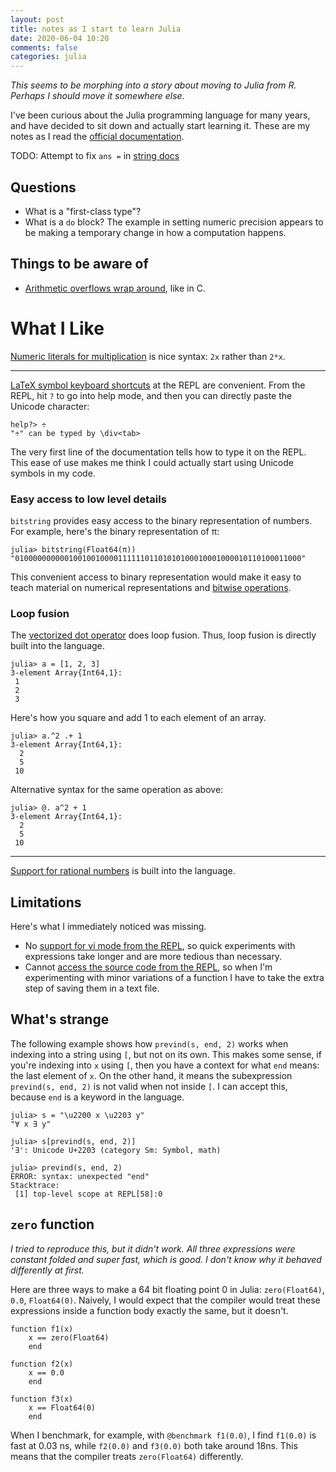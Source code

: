 ```yaml
---
layout: post
title: notes as I start to learn Julia
date: 2020-06-04 10:20
comments: false
categories: julia
---
```


_This seems to be morphing into a story about moving to Julia from R.
Perhaps I should move it somewhere else._

I've been curious about the Julia programming language for many years, and have decided to sit down and actually start learning it.
These are my notes as I read the [official documentation](https://docs.julialang.org/en/v1/).

TODO: Attempt to fix `ans =` in [string docs](https://docs.julialang.org/en/v1/manual/strings/#man-characters-1)

## Questions

- What is a "first-class type"?
- What is a `do` block?
    The example in setting numeric precision appears to be making a temporary change in how a computation happens.


## Things to be aware of

- [Arithmetic overflows wrap around](https://docs.julialang.org/en/v1/manual/integers-and-floating-point-numbers/#Overflow-behavior-1), like in C.


# What I Like

[Numeric literals for multiplication](https://docs.julialang.org/en/v1/manual/integers-and-floating-point-numbers/#man-numeric-literal-coefficients-1) is nice syntax: `2x` rather than `2*x`.

---

[LaTeX symbol keyboard shortcuts](https://docs.julialang.org/en/v1/manual/unicode-input/) at the REPL are convenient.
From the REPL, hit `?` to go into help mode, and then you can directly paste the Unicode character:
```
help?> ÷
"÷" can be typed by \div<tab>
```
The very first line of the documentation tells how to type it on the REPL.
This ease of use makes me think I could actually start using Unicode symbols in my code.


### Easy access to low level details

`bitstring` provides easy access to the binary representation of numbers.
For example, here's the binary representation of π:

```
julia> bitstring(Float64(π))
"0100000000001001001000011111101101010100010001000010110100011000"
```

This convenient access to binary representation would make it easy to teach material on numerical representations and [bitwise operations](https://docs.julialang.org/en/v1/manual/mathematical-operations/#Bitwise-Operators-1).


### Loop fusion

The [vectorized dot operator](https://docs.julialang.org/en/v1/manual/mathematical-operations/#man-dot-operators-1) does loop fusion.
Thus, loop fusion is directly built into the language.

```
julia> a = [1, 2, 3]
3-element Array{Int64,1}:
 1
 2
 3
```

Here's how you square and add 1 to each element of an array.

```
julia> a.^2 .+ 1
3-element Array{Int64,1}:
  2
  5
 10
```

Alternative syntax for the same operation as above:

```
julia> @. a^2 + 1
3-element Array{Int64,1}:
  2
  5
 10
```


----

[Support for rational numbers](https://docs.julialang.org/en/v1/manual/complex-and-rational-numbers/#Rational-Numbers-1) is built into the language.



## Limitations

Here's what I immediately noticed was missing.

- No [support for vi mode from the REPL](https://discourse.julialang.org/t/vim-mode-in-repl-command-line/9023), so quick experiments with expressions take longer and are more tedious than necessary.
- Cannot [access the source code from the REPL](https://github.com/JuliaLang/julia/issues/2625#issuecomment-498840808), so when I'm experimenting with minor variations of a function I have to take the extra step of saving them in a text file.


## What's strange

The following example shows how `prevind(s, end, 2)` works when indexing into a string using `[`, but not on its own.
This makes some sense, if you're indexing into `x` using `[`, then you have a context for what `end` means: the last element of `x`.
On the other hand, it means the subexpression `prevind(s, end, 2)` is not valid when not inside `[`.
I can accept this, because `end` is a keyword in the language.


```
julia> s = "\u2200 x \u2203 y"
"∀ x ∃ y"

julia> s[prevind(s, end, 2)]
'∃': Unicode U+2203 (category Sm: Symbol, math)

julia> prevind(s, end, 2)
ERROR: syntax: unexpected "end"
Stacktrace:
 [1] top-level scope at REPL[58]:0
```


## `zero` function

_I tried to reproduce this, but it didn't work.
All three expressions were constant folded and super fast, which is good.
I don't know why it behaved differently at first._

Here are three ways to make a 64 bit floating point 0 in Julia: `zero(Float64)`, `0.0`, `Float64(0)`.
Naively, I would expect that the compiler would treat these expressions inside a function body exactly the same, but it doesn't.

```
function f1(x)
    x == zero(Float64)
    end

function f2(x)
    x == 0.0
    end

function f3(x)
    x == Float64(0)
    end
```

When I benchmark, for example, with `@benchmark f1(0.0)`, I find `f1(0.0)` is fast at 0.03 ns, while `f2(0.0)` and `f3(0.0)` both take around 18ns.
This means that the compiler treats `zero(Float64)` differently.
